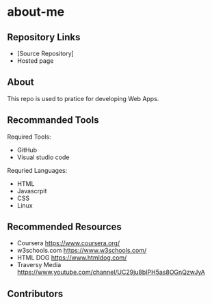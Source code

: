 # about-me

## Repository Links

* [Source Repository] 
* Hosted page

## About
 This repo is used to pratice for developing Web Apps.
 
 ## Recommanded Tools
 
 Required Tools:
 
 * GitHub
 * Visual studio code
 
  Requried Languages:
   * HTML
   * Javascrpit
   * CSS
   * Linux
   
  ## Recommended Resources
  
  * Coursera https://www.coursera.org/
  * w3schools.com https://www.w3schools.com/
  * HTML DOG https://www.htmldog.com/
  * Traversy Media https://www.youtube.com/channel/UC29ju8bIPH5as8OGnQzwJyA
  
  ##  Contributors
  
